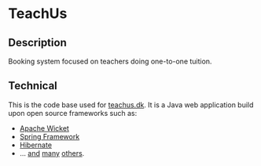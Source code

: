 TeachUs
=======

Description
-----------
Booking system focused on teachers doing one-to-one tuition.

Technical
---------
This is the code base used for [teachus.dk][teachusdk]. It is a Java web 
application build upon open source frameworks such as:

* [Apache Wicket][wicket]
* [Spring Framework][spring]
* [Hibernate][hibernate]
* ... [and][joda] [many][jquery] [others][mysql].


[teachusdk]: http://www.teachus.dk
[wicket]: http://wicket.apache.org
[spring]: http://www.springsource.org
[hibernate]: http://www.hibernate.org
[joda]: http://joda-time.sourceforge.net
[jquery]: http://jquery.com
[mysql]: http://www.mysql.org
